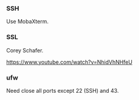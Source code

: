 ### SSH

Use MobaXterm.

### SSL

Corey Schafer.

https://www.youtube.com/watch?v=NhidVhNHfeU

### ufw

Need close all ports except 22 (SSH) and 43. 
